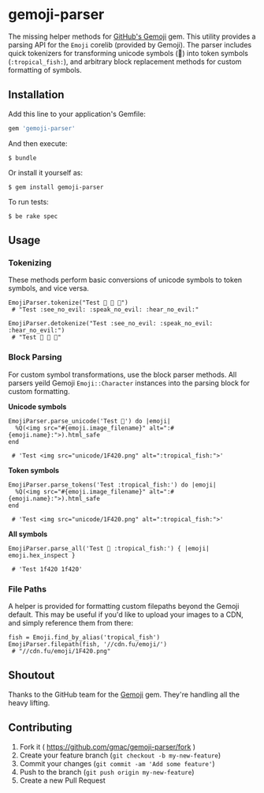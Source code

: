 # gemoji-parser

The missing helper methods for [GitHub's Gemoji](https://github.com/github/gemoji) gem. This utility provides a parsing API for the `Emoji` corelib (provided by Gemoji). The parser includes quick tokenizers for transforming unicode symbols (🐠) into token symbols (`:tropical_fish:`), and arbitrary block replacement methods for custom formatting of symbols.

## Installation

Add this line to your application's Gemfile:

```ruby
gem 'gemoji-parser'
```

And then execute:

    $ bundle

Or install it yourself as:

    $ gem install gemoji-parser

To run tests:

	$ be rake spec

## Usage


### Tokenizing

These methods perform basic conversions of unicode symbols to token symbols, and vice versa.

```
EmojiParser.tokenize("Test 🙈 🙊 🙉")
 # "Test :see_no_evil: :speak_no_evil: :hear_no_evil:"

EmojiParser.detokenize("Test :see_no_evil: :speak_no_evil: :hear_no_evil:")
 # "Test 🙈 🙊 🙉"
```

### Block Parsing

For custom symbol transformations, use the block parser methods. All parsers yeild Gemoji `Emoji::Character` instances into the parsing block for custom formatting.

**Unicode symbols**

```
EmojiParser.parse_unicode('Test 🐠') do |emoji|
  %Q(<img src="#{emoji.image_filename}" alt=":#{emoji.name}:">).html_safe
end

 # 'Test <img src="unicode/1F420.png" alt=":tropical_fish:">'
```

**Token symbols**

```
EmojiParser.parse_tokens('Test :tropical_fish:') do |emoji|
  %Q(<img src="#{emoji.image_filename}" alt=":#{emoji.name}:">).html_safe
end

 # 'Test <img src="unicode/1F420.png" alt=":tropical_fish:">'
```

**All symbols**

```
EmojiParser.parse_all('Test 🐠 :tropical_fish:') { |emoji| emoji.hex_inspect }

 # 'Test 1f420 1f420'
```

### File Paths

A helper is provided for formatting custom filepaths beyond the Gemoji default. This may be useful if you'd like to upload your images to a CDN, and simply reference them from there:

```
fish = Emoji.find_by_alias('tropical_fish')
EmojiParser.filepath(fish, '//cdn.fu/emoji/')
 # "//cdn.fu/emoji/1F420.png"
```

## Shoutout

Thanks to the GitHub team for the [Gemoji](https://github.com/github/gemoji) gem. They're handling all the heavy lifting.

## Contributing

1. Fork it ( https://github.com/gmac/gemoji-parser/fork )
2. Create your feature branch (`git checkout -b my-new-feature`)
3. Commit your changes (`git commit -am 'Add some feature'`)
4. Push to the branch (`git push origin my-new-feature`)
5. Create a new Pull Request

